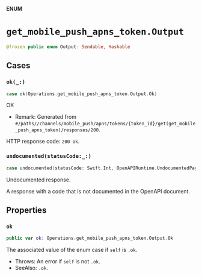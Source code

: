 **ENUM**

# `get_mobile_push_apns_token.Output`

```swift
@frozen public enum Output: Sendable, Hashable
```

## Cases
### `ok(_:)`

```swift
case ok(Operations.get_mobile_push_apns_token.Output.Ok)
```

OK

- Remark: Generated from `#/paths//channels/mobile_push/apns/tokens/{token_id}/get(get_mobile_push_apns_token)/responses/200`.

HTTP response code: `200 ok`.

### `undocumented(statusCode:_:)`

```swift
case undocumented(statusCode: Swift.Int, OpenAPIRuntime.UndocumentedPayload)
```

Undocumented response.

A response with a code that is not documented in the OpenAPI document.

## Properties
### `ok`

```swift
public var ok: Operations.get_mobile_push_apns_token.Output.Ok
```

The associated value of the enum case if `self` is `.ok`.

- Throws: An error if `self` is not `.ok`.
- SeeAlso: `.ok`.

